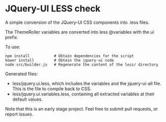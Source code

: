 # JQuery-UI LESS check

A simple conversion of the JQuery-UI CSS components into .less files.

The ThemeRoller variables are converted into less @variables with the ui prefix.

To use:

    npm install           # Obtain dependencies for the script
	bower install         # Obtain the jquery-ui code
	node src/builder.js   # Regenerate the content of the less/ directory

Generated files:

* less/jquery.ui.less, which includes the variables and the jquery-ui-all file. This is the file to compile back to CSS.
* less/jquery.ui.variables.less, containing all extracted variables at their default values.

Note that this is an early stage project. Feel free to submit pull requests, or report issues.

